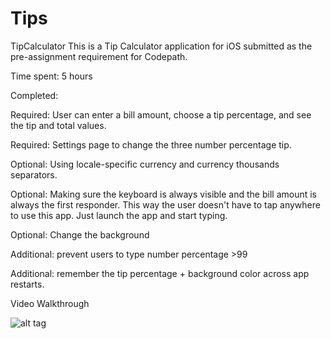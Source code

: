 # Tips

TipCalculator
This is a Tip Calculator application for iOS submitted as the pre-assignment requirement for Codepath.

Time spent: 5 hours

Completed:

 Required: User can enter a bill amount, choose a tip percentage, and see the tip and total values.
 
 Required: Settings page to change the three number percentage tip.
 
 Optional: Using locale-specific currency and currency thousands separators.
 
 Optional: Making sure the keyboard is always visible and the bill amount is always the first responder. This way the user doesn't have to tap anywhere to use this app. Just launch the app and start typing.
 
 Optional: Change the background
 
 Additional: prevent users to type number percentage >99
 
 Additional: remember the tip percentage + background color across app restarts.
 


Video Walkthrough

![alt tag](https://cloud.githubusercontent.com/assets/8816061/9114931/9de22592-3c86-11e5-883f-67665b692ede.gif)


